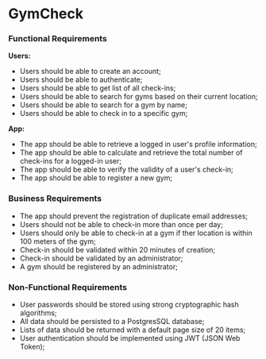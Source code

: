 # GymCheck

### Functional Requirements

**Users:**

- Users should be able to create an account;
- Users should be able to authenticate;
- Users should be able to get list of all check-ins;
- Users should be able to search for gyms based on their current location;
- Users should be able to search for a gym by name;
- Users should be able to check in to a specific gym;

**App:**

- The app should be able to retrieve a logged in user's profile information;
- The app should be able to calculate and retrieve the total number of check-ins for a logged-in user;
- The app should be able to verify the validity of a user's check-in;
- The app should be able to register a new gym;

### Business Requirements

- The app should prevent the registration of duplicate email addresses;
- Users should not be able to check-in more than once per day;
- Users should only be able to check-in at a gym if ther location is within 100 meters of the gym;
- Check-in should be validated within 20 minutes of creation;
- Check-in should be validated by an administrator;
- A gym should be registered by an administrator;

### Non-Functional Requirements

- User passwords should be stored using strong cryptographic hash algorithms;
- All data should be persisted to a PostgresSQL database;
- Lists of data should be returned with a default page size of 20 items;
- User authentication should be implemented using JWT (JSON Web Token);
